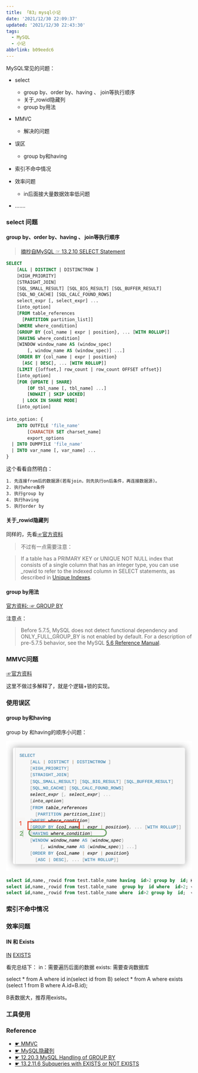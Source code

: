 ```yaml
---
title: 「83」mysql小记
date: '2021/12/30 22:09:37'
updated: '2021/12/30 22:43:30'
tags:
  - MySQL
  - 小记
abbrlink: b09eedc6
---
```



MySQL常见的问题：
* select 
    * group by、order by、having 、 join等执行顺序
    * 关于_rowid隐藏列
    * group by用法
* MMVC
    * 解决的问题

* 误区  
    * group by和having

* 索引不命中情况

* 效率问题
    * in后面接大量数据效率低问题
* .......
<!--more-->
### select 问题

#### group by、order by、having 、 join等执行顺序

>[摘抄自MySQL ☞ 13.2.10 SELECT Statement](https://dev.mysql.com/doc/refman/8.0/en/select.html)
```sql
SELECT
    [ALL | DISTINCT | DISTINCTROW ]
    [HIGH_PRIORITY]
    [STRAIGHT_JOIN]
    [SQL_SMALL_RESULT] [SQL_BIG_RESULT] [SQL_BUFFER_RESULT]
    [SQL_NO_CACHE] [SQL_CALC_FOUND_ROWS]
    select_expr [, select_expr] ...
    [into_option]
    [FROM table_references
      [PARTITION partition_list]]
    [WHERE where_condition]
    [GROUP BY {col_name | expr | position}, ... [WITH ROLLUP]]
    [HAVING where_condition]
    [WINDOW window_name AS (window_spec)
        [, window_name AS (window_spec)] ...]
    [ORDER BY {col_name | expr | position}
      [ASC | DESC], ... [WITH ROLLUP]]
    [LIMIT {[offset,] row_count | row_count OFFSET offset}]
    [into_option]
    [FOR {UPDATE | SHARE}
        [OF tbl_name [, tbl_name] ...]
        [NOWAIT | SKIP LOCKED]
      | LOCK IN SHARE MODE]
    [into_option]

into_option: {
    INTO OUTFILE 'file_name'
        [CHARACTER SET charset_name]
        export_options
  | INTO DUMPFILE 'file_name'
  | INTO var_name [, var_name] ...
}
```

这个看看自然明白：

```
1. 先连接from后的数据源(若有join，则先执行on后条件，再连接数据源)。
2. 执行where条件
3. 执行group by
4. 执行having
5. 执行order by
```
#### 关于_rowid隐藏列

同样的，先看[☞官方资料](https://dev.mysql.com/doc/refman/8.0/en/create-table.html)


>不过有一点需要注意：

>If a table has a PRIMARY KEY or UNIQUE NOT NULL index that consists of a single column that has an integer type, you can use _rowid to refer to the indexed column in SELECT statements, as described in [Unique Indexes](https://dev.mysql.com/doc/refman/8.0/en/create-index.html#create-index-unique).

#### group by用法
[官方资料: ☞ GROUP BY](https://dev.mysql.com/doc/refman/8.0/en/group-by-handling.html)

注意点：

> Before 5.7.5, MySQL does not detect functional dependency and ONLY_FULL_GROUP_BY is not enabled by default. For a description of pre-5.7.5 behavior, see the MySQL [5.6 Reference Manual](https://dev.mysql.com/doc/refman/5.6/en/sql-mode.html).


### MMVC问题

[☞官方资料](https://dev.mysql.com/doc/refman/8.0/en/innodb-multi-versioning.html)

这里不做过多解释了，就是个逻辑+锁的实现。



### 使用误区

#### group by和having
group by 和having的顺序小问题：

![](https://raw.githubusercontent.com/crab21/Images/master/2022/clipboard_20220129_060235.png)

```sql
select id,name,_rowid from test.table_name having  id>2 group by  id; ❎
select id,name,_rowid from test.table_name  group by  id where  id>2; √
select id,name,_rowid from test.table_name where  id>2 group by  id;  √
```

### 索引不命中情况

### 效率问题

#### IN 和 Exists

[IN](https://dev.mysql.com/doc/refman/8.0/en/comparison-operators.html#operator_in)
[EXISTS](https://dev.mysql.com/doc/refman/8.0/en/exists-and-not-exists-subqueries.html)


看完总结下：
in：需要遍历后面的数据
exists: 需要查询数据库

select * from A where id in(select id from B)
select * from A where exists (select 1 from B where A.id=B.id);

B表数据大，推荐用exists。

### 工具使用

### Reference

* [☛ MMVC](https://segmentfault.com/a/1190000037557620)
* [☛ MySQL隐藏列](https://www.51cto.com/article/680143.html)
* [☛ 12.20.3 MySQL Handling of GROUP BY](https://dev.mysql.com/doc/refman/8.0/en/group-by-handling.html)
* [☛ 13.2.11.6 Subqueries with EXISTS or NOT EXISTS](https://dev.mysql.com/doc/refman/8.0/en/exists-and-not-exists-subqueries.html)